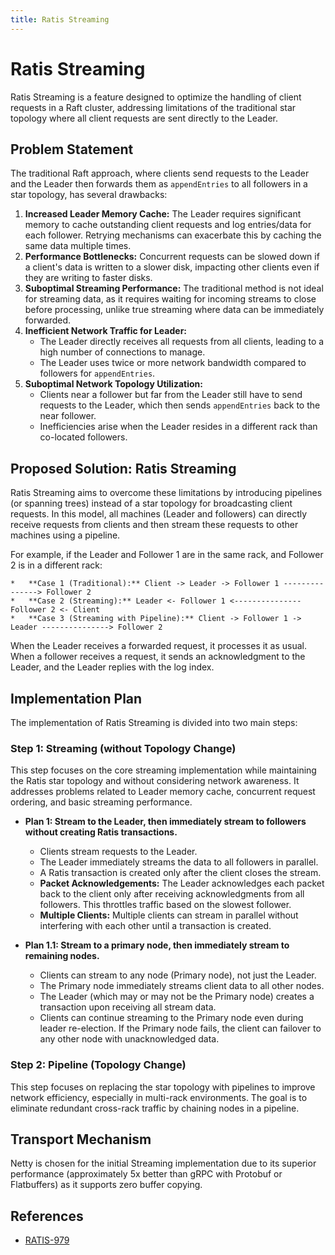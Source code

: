```yaml
---
title: Ratis Streaming
---
```


# Ratis Streaming

Ratis Streaming is a feature designed to optimize the handling of client requests in a Raft cluster, addressing limitations of the traditional star topology where all client requests are sent directly to the Leader.

## Problem Statement

The traditional Raft approach, where clients send requests to the Leader and the Leader then forwards them as `appendEntries` to all followers in a star topology, has several drawbacks:

1.  **Increased Leader Memory Cache:** The Leader requires significant memory to cache outstanding client requests and log entries/data for each follower. Retrying mechanisms can exacerbate this by caching the same data multiple times.
2.  **Performance Bottlenecks:** Concurrent requests can be slowed down if a client's data is written to a slower disk, impacting other clients even if they are writing to faster disks.
3.  **Suboptimal Streaming Performance:** The traditional method is not ideal for streaming data, as it requires waiting for incoming streams to close before processing, unlike true streaming where data can be immediately forwarded.
4.  **Inefficient Network Traffic for Leader:**
    *   The Leader directly receives all requests from all clients, leading to a high number of connections to manage.
    *   The Leader uses twice or more network bandwidth compared to followers for `appendEntries`.
5.  **Suboptimal Network Topology Utilization:**
    *   Clients near a follower but far from the Leader still have to send requests to the Leader, which then sends `appendEntries` back to the near follower.
    *   Inefficiencies arise when the Leader resides in a different rack than co-located followers.

## Proposed Solution: Ratis Streaming

Ratis Streaming aims to overcome these limitations by introducing pipelines (or spanning trees) instead of a star topology for broadcasting client requests. In this model, all machines (Leader and followers) can directly receive requests from clients and then stream these requests to other machines using a pipeline.

For example, if the Leader and Follower 1 are in the same rack, and Follower 2 is in a different rack:

```
*   **Case 1 (Traditional):** Client -> Leader -> Follower 1 ---------------> Follower 2
*   **Case 2 (Streaming):** Leader <- Follower 1 <--------------- Follower 2 <- Client
*   **Case 3 (Streaming with Pipeline):** Client -> Follower 1 -> Leader ---------------> Follower 2
```

When the Leader receives a forwarded request, it processes it as usual. When a follower receives a request, it sends an acknowledgment to the Leader, and the Leader replies with the log index.

## Implementation Plan

The implementation of Ratis Streaming is divided into two main steps:

### Step 1: Streaming (without Topology Change)

This step focuses on the core streaming implementation while maintaining the Ratis star topology and without considering network awareness. It addresses problems related to Leader memory cache, concurrent request ordering, and basic streaming performance.

*   **Plan 1: Stream to the Leader, then immediately stream to followers without creating Ratis transactions.**
    *   Clients stream requests to the Leader.
    *   The Leader immediately streams the data to all followers in parallel.
    *   A Ratis transaction is created only after the client closes the stream.
    *   **Packet Acknowledgements:** The Leader acknowledges each packet back to the client only after receiving acknowledgments from all followers. This throttles traffic based on the slowest follower.
    *   **Multiple Clients:** Multiple clients can stream in parallel without interfering with each other until a transaction is created.

*   **Plan 1.1: Stream to a primary node, then immediately stream to remaining nodes.**
    *   Clients can stream to any node (Primary node), not just the Leader.
    *   The Primary node immediately streams client data to all other nodes.
    *   The Leader (which may or may not be the Primary node) creates a transaction upon receiving all stream data.
    *   Clients can continue streaming to the Primary node even during leader re-election. If the Primary node fails, the client can failover to any other node with unacknowledged data.

### Step 2: Pipeline (Topology Change)

This step focuses on replacing the star topology with pipelines to improve network efficiency, especially in multi-rack environments. The goal is to eliminate redundant cross-rack traffic by chaining nodes in a pipeline.

## Transport Mechanism

Netty is chosen for the initial Streaming implementation due to its superior performance (approximately 5x better than gRPC with Protobuf or Flatbuffers) as it supports zero buffer copying.

## References

*   [RATIS-979](https://issues.apache.org/jira/browse/RATIS-979)
